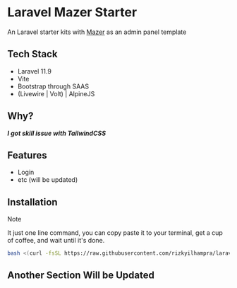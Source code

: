 # Laravel Mazer Starter

An Laravel starter kits with [Mazer](https://github.com/zuramai/mazer) as an admin panel template

## Tech Stack

-   Laravel 11.9
-   Vite
-   Bootstrap through SAAS
-   (Livewire | Volt) | AlpineJS

## Why?

**_I got skill issue with TailwindCSS_**

## Features

-   Login
-   etc (will be updated)

## Installation
> [!NOTE]
> It just one line command, you can copy paste it to your terminal, get a cup of coffee, and wait until it's done.

```bash
bash <(curl -fsSL https://raw.githubusercontent.com/rizkyilhampra/laravel-mazer-starter/refs/heads/main/install.sh)
```

## Another Section Will be Updated
